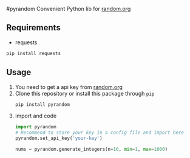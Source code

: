 #pyrandom
Convenient Python lib for [random.org](https://random.org)

## Requirements
- requests
```sh
pip install requests
```

## Usage
1. You need to get a api key from [random.org](https://api.random.org/api-keys/beta)
2. Clone this repository or install this package through `pip`  
    ```bash
    pip install pyrandom
    ```
3. import and code
    ```python
    import pyrandom
    # Recommend to store your key in a config file and import here
    pyrandom.set_api_key('your-key') 

    nums = pyrandom.generate_integers(n=10, min=1, max=1000)
    ```

